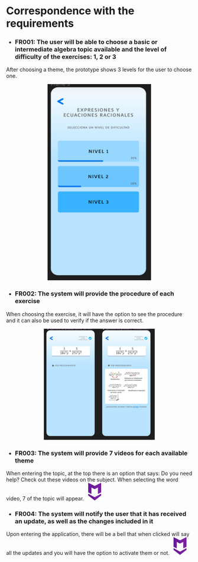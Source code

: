 # Correspondence with the requirements
- ### FR001: The user will be able to choose a basic or intermediate algebra topic available and the level of difficulty of the exercises: 1, 2 or 3
After choosing a theme, the prototype shows 3 levels for the user to choose one.

<p align="center">
  <img width="280" height="530" src="https://github.com/CesarHuertaUADY/Proyecto_Fundamentos_IS/blob/Third-Deadline/Design/Correspondence%20with%20requirements/FR001.png">
</p>

- ### FR002: The system will provide the procedure of each exercise
When choosing the exercise, it will have the option to see the procedure and it can also be used to verify if the answer is correct.
<p align="center">
  <img width="300" height="300" src="https://github.com/CesarHuertaUADY/Proyecto_Fundamentos_IS/blob/Third-Deadline/Design/Correspondence%20with%20requirements/FR002.png">
</p>


- ### FR003: The system will provide 7 videos for each available theme
When entering the topic, at the top there is an option that says: Do you need help? Check out these videos on the subject. When selecting the word video, 7 of the topic will appear.
![alt text](https://github.com/adam-p/markdown-here/raw/master/src/common/images/icon48.png "Logo Title Text 1")

- ### FR004: The system will notify the user that it has received an update, as well as the changes included in it
Upon entering the application, there will be a bell that when clicked will say all the updates and you will have the option to activate them or not.
![alt text](https://github.com/adam-p/markdown-here/raw/master/src/common/images/icon48.png "Logo Title Text 1")

